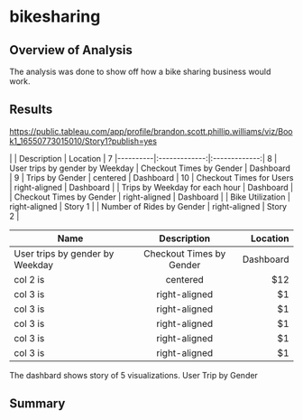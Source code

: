 # bikesharing
## Overview of Analysis
The analysis was done to show off how a bike sharing business would work.
## Results
https://public.tableau.com/app/profile/brandon.scott.phillip.williams/viz/Book1_16550773015010/Story1?publish=yes

|      |   Description | Location      |
7
|----------|:-------------:|:-------------:| 
8
| User trips by gender by Weekday |  Checkout Times by Gender | Dashboard |
9
| Trips by Gender |    centered   | Dashboard |
10
| Checkout Times for Users | right-aligned | Dashboard |
| Trips by Weekday for each hour | Dashboard | 
| Checkout Times by Gender | right-aligned | Dashboard |
| Bike Utilization | right-aligned | Story 1   |
| Number of Rides by Gender | right-aligned | Story 2   |

| Name     |  Description  |  Location |
|----------|:-------------:|------:|
| User trips by gender by Weekday |  Checkout Times by Gender | Dashboard |
| col 2 is |    centered   |   $12 |
| col 3 is | right-aligned |    $1 |
| col 3 is | right-aligned |    $1 |
| col 3 is | right-aligned |    $1 |
| col 3 is | right-aligned |    $1 |
| col 3 is | right-aligned |    $1 |
The dashbard shows story of 5 visualizations. User Trip by Gender
## Summary
